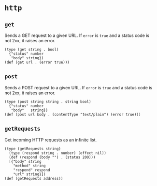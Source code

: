 # `http`

## `get`

Sends a GET request to a given URL.
If `error` is `true` and  a status code is not 2xx, it raises an error.

```coel
(type (get string . bool)
  {"status" number
   "body" string})
(def (get url . (error true)))
```

## `post`

Sends a POST request to a given URL.
If `error` is `true` and  a status code is not 2xx, it raises an error.

```coel
(type (post string string . string bool)
  {"status" number
   "body"   string})
(def (post url body . (contentType "text/plain") (error true)))
```

## `getRequests`

Get incoming HTTP requests as an infinite list.

```coel
(type (getRequests string)
  (type (respond string . number) (effect nil))
  (def (respond (body "") . (status 200)))
  [{"body" string
    "method" string
    "respond" respond
    "url" string}])
(def (getRequests address))
```
